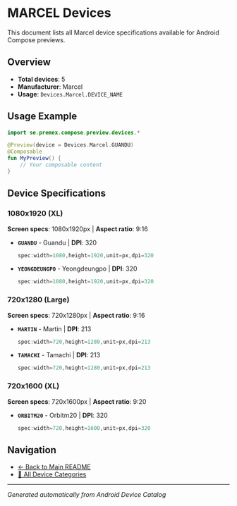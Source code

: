 # MARCEL Devices

This document lists all Marcel device specifications available for Android Compose previews.

## Overview

- **Total devices**: 5
- **Manufacturer**: Marcel
- **Usage**: `Devices.Marcel.DEVICE_NAME`

## Usage Example

```kotlin
import se.premex.compose.preview.devices.*

@Preview(device = Devices.Marcel.GUANDU)
@Composable
fun MyPreview() {
    // Your composable content
}
```

## Device Specifications

### 1080x1920 (XL)

**Screen specs**: 1080x1920px | **Aspect ratio**: 9:16

- **`GUANDU`** - Guandu | **DPI**: 320
  ```kotlin
  spec:width=1080,height=1920,unit=px,dpi=320
  ```

- **`YEONGDEUNGPO`** - Yeongdeungpo | **DPI**: 320
  ```kotlin
  spec:width=1080,height=1920,unit=px,dpi=320
  ```

### 720x1280 (Large)

**Screen specs**: 720x1280px | **Aspect ratio**: 9:16

- **`MARTIN`** - Martin | **DPI**: 213
  ```kotlin
  spec:width=720,height=1280,unit=px,dpi=213
  ```

- **`TAMACHI`** - Tamachi | **DPI**: 213
  ```kotlin
  spec:width=720,height=1280,unit=px,dpi=213
  ```

### 720x1600 (XL)

**Screen specs**: 720x1600px | **Aspect ratio**: 9:20

- **`ORBITM20`** - Orbitm20 | **DPI**: 320
  ```kotlin
  spec:width=720,height=1600,unit=px,dpi=320
  ```

## Navigation

- [← Back to Main README](../../README.md)
- [📱 All Device Categories](../README.md)

---
*Generated automatically from Android Device Catalog*
